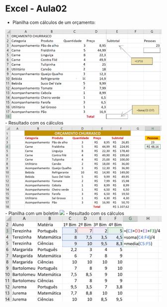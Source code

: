 # Excel - Aula02
- Planilha com cálculos de um orçamento:
<img src="orcamento1.png">
- Resultado com os cálculos
<img src="orcamento2.png">
- Planilha com um boletim
<img src="boletim1.png">
- Resultado com os cálculos
<img src="boletim2.png">